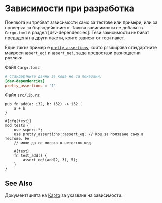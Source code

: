 # Зависимости при разработка 

Понякога ни трябват зависимости само за тестове или примери, или за проверка на
бързодействието. Такива зависимости се добавят в `Cargo.toml` в раздел
[dev-dependencies]. Тези зависимости не биват предадени на други пакети, които
зависят от този пакет.

Един такъв пример е
[`pretty_assertions`](https://docs.rs/pretty_assertions/1.0.0/pretty_assertions/index.html),
който разширява стандартните макроси `assert_eq!` и `assert_ne!`, за да предостави
разноцветни разлики.  

Файл `Cargo.toml`:

```toml
# Стандартните данни за коша не са показани.
[dev-dependencies]
pretty_assertions = "1"
```

Файл `src/lib.rs`:

```rust,ignore
pub fn add(a: i32, b: i32) -> i32 {
    a + b
}

#[cfg(test)]
mod tests {
    use super::*;
    use pretty_assertions::assert_eq; // Кош за ползване само в тестове. Не
    // може да се ползва в нетестов код.

    #[test]
    fn test_add() {
        assert_eq!(add(2, 3), 5);
    }
}
```

## See Also
Документацията на [Карго][cargo] за указване на зависимости.

[cargo]: http://doc.crates.io/specifying-dependencies.html
